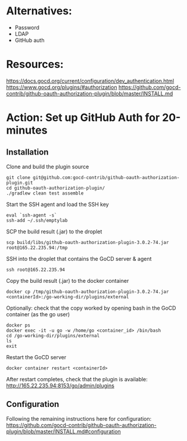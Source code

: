 # Alternatives:

- Password
- LDAP
- GitHub auth

# Resources:

https://docs.gocd.org/current/configuration/dev_authentication.html
https://www.gocd.org/plugins/#authorization
https://github.com/gocd-contrib/github-oauth-authorization-plugin/blob/master/INSTALL.md

# Action: Set up GitHub Auth for 20-minutes

## Installation

Clone and build the plugin source
```
git clone git@github.com:gocd-contrib/github-oauth-authorization-plugin.git
cd github-oauth-authorization-plugin/
./gradlew clean test assemble
```

Start the SSH agent and load the SSH key
```
eval `ssh-agent -s`
ssh-add ~/.ssh/emptylab
```

SCP the build result (.jar) to the droplet
```
scp build/libs/github-oauth-authorization-plugin-3.0.2-74.jar root@165.22.235.94:/tmp
```

SSH into the droplet that contains the GoCD server & agent
```
ssh root@165.22.235.94
```

Copy the build result (.jar) to the docker container
```
docker cp /tmp/github-oauth-authorization-plugin-3.0.2-74.jar <containerId>:/go-working-dir/plugins/external
```

Optionally: check that the copy worked by opening bash in the GoCD container (as the go user)
```
docker ps
docker exec -it -u go -w /home/go <container_id> /bin/bash
cd /go-working-dir/plugins/external
ls
exit
```

Restart the GoCD server 
```
docker container restart <containerId>
```

After restart completes, check that the plugin is available: http://165.22.235.94:8153/go/admin/plugins

## Configuration

Following the remaining instructions here for configuration: 
https://github.com/gocd-contrib/github-oauth-authorization-plugin/blob/master/INSTALL.md#configuration


